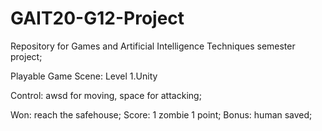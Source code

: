 # GAIT20-G12-Project
Repository for Games and Artificial Intelligence Techniques semester project;

Playable Game Scene: Level 1.Unity

Control: awsd for moving,
         space for attacking;

Won: reach the safehouse;
Score: 1 zombie 1 point;
Bonus: human saved;
